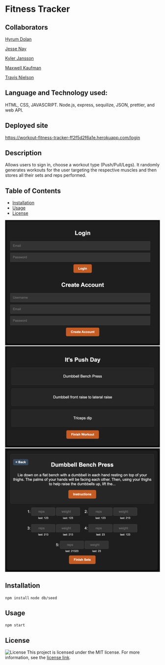 
# Fitness Tracker
## Collaborators
[Hyrum Dolan](https://github.com/hyrumsdolan)

[Jesse Nay](https://github.com/jessenay)

[Kyler Jansson](https://github.com/KylerJansson)

[Maxwell Kaufman](https://github.com/MaxwellKaufman)

[Travis Nielson](https://github.com/TNielson78)

## Language and Technology used:
HTML, CSS, JAVASCRIPT. Node.js, express, sequilize, JSON, prettier, and web API.
## Deployed site 
https://workout-fitness-tracker-ff2f5d2f6a1e.herokuapp.com/login
## Description
Allows users to sign in, choose a workout type (Push/Pull/Legs). It randomly generates workouts for the user targeting the respective muscles and then stores all their sets and reps performed.

## Table of Contents
- [Installation](#installation)
- [Usage](#usage)
- [License](#license)


![Login Page](/public/images/login.png)
![Workout Page](/public/images/workout.png)
![Sets Page](/public/images/sets.png)


## Installation
`npm install` 
`node db/seed` 

## Usage
`npm start`

## License
![License](https://img.shields.io/badge/license-MIT-blue.svg)
This project is licensed under the MIT license. For more information, see the [license link](https://opensource.org/licenses/MIT).

